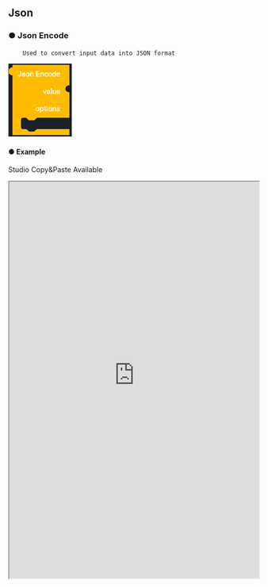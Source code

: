 ## Json

### ● Json Encode

        Used to convert input data into JSON format

![](../../../img/assets/image%20%2869%29.png)

#### ● Example

<p class='comment'>Studio Copy&Paste Available</p>
<iframe
    src="https://d1sxhpvag16wqc.cloudfront.net/v3.1.0/json/json_encode"
    width="100%"
    height="800px"
    allow=""
    sandbox="allow-scripts allow-same-origin" />
<div class="display-pdf">
    <p><img src="../../img/assets/json_encode_example.png" alt="" /></p>
</div>

#### ● Result

```text
{
  "result": {
    "jsonEncode": "{\"val1\":\"val1\",\"val2\":\"val2\"}"
  }
}
```

### ● Json Decode

        Used to convert JSON-formatted data into decoded data.

![](../../../img/assets/image%20%28182%29.png)

#### ● Example

<p class='comment'>Studio Copy&Paste Available</p>
<iframe
    src="https://d1sxhpvag16wqc.cloudfront.net/v3.1.0/json/json_decode"
    width="100%"
    height="800px"
    allow=""
    sandbox="allow-scripts allow-same-origin" />
<div class="display-pdf">
    <p><img src="../../img/assets/json_decode_example.png" alt="" /></p>
</div>

#### ● Result

```text
{
  "result": {
    "jsonEncode": "{\"val1\":\"val1\",\"val2\":\"val2\"}",
    "jsonDecode": {
      "val1": "val1",
      "val2": "val2"
    }
  }
}
```

### ● Encode Option

        Encoding options (based on PHP)

![type : UNESCAPED_UNICOE, UNESCAPED_SALSHES, FORCE_OBJECT, MUMERIC_CHECK, PRESERVE_ZERO_FRACTION](../../../img/assets/image%20%28153%29.png)

### ● Decode Option

        Decoding options (based on PHP)

![type : OBJECT_AS_ARRY, BIGINT_AS_STRING](../../../img/assets/image%20%2864%29.png)
